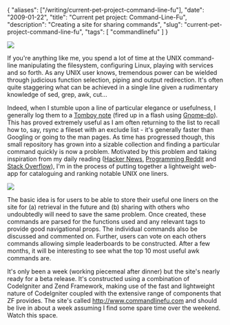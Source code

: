 {
    "aliases": ["/writing/current-pet-project-command-line-fu"],
    "date": "2009-01-22",
    "title": "Current pet project: Command-Line-Fu",
    "description": "Creating a site for sharing commands",
    "slug": "current-pet-project-command-line-fu",
    "tags": [
        "commandlinefu"
    ]
}

<img src="/images/screenshots/tomboy-commands-small.jpg" class="align-right" />

If you're anything like me, you spend a lot of time at the UNIX
command-line manipulating the filesystem, configuring Linux, playing
with services and so forth. As any UNIX user knows, tremendous power can
be wielded through judicious function selection, piping and output
redirection. It's often quite staggering what can be achieved in a
single line given a rudimentary knowledge of sed, grep, awk, cut…

Indeed, when I stumble upon a line of particular elegance or usefulness,
I generally log them to a [Tomboy
note](http://projects.gnome.org/tomboy/) (fired up in a flash using
[Gnome-do](http://do.davebsd.com/)). This has proved extremely useful as
I am often returning to the list to recall how to, say, rsync a fileset
with an exclude list - it's generally faster than Googling or going to
the man pages. As time has progressed though, this small repository has
grown into a sizable collection and finding a particular command quickly
is now a problem. Motivated by this problem and taking inspiration from
my daily reading ([Hacker News](http://news.ycombinator.com/),
[Programming Reddit](http://www.reddit.com/r/programming/) and [Stack
Overflow](http://stackoverflow.com/)), I'm in the process of putting
together a lightweight web-app for cataloguing and ranking notable UNIX
one liners.

<img src="/images/screenshots/clf-small.jpg" class="align-right" />

The basic idea is for users to be able to store their useful one liners
on the site for (a) retrieval in the future and (b) sharing with others
who undoubtedly will need to save the same problem. Once created, these
commands are parsed for the functions used and any relevant tags to
provide good navigational props. The individual commands also be
discussed and commented on. Further, users can vote on each others
commands allowing simple leaderboards to be constructed. After a few
months, it will be interesting to see what the top 10 most useful awk
commands are.

It's only been a week (working piecemeal after dinner) but the site's
nearly ready for a beta release. It's constructed using a combination of
CodeIgniter and Zend Framework, making use of the fast and lightweight
nature of CodeIgniter coupled with the extensive range of components
that ZF provides. The site's called <http://www.commandlinefu.com> and
should be live in about a week assuming I find some spare time over the
weekend. Watch this space.
